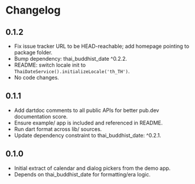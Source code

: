 # Changelog

## 0.1.2

- Fix issue tracker URL to be HEAD-reachable; add homepage pointing to package folder.
- Bump dependency: thai_buddhist_date ^0.2.2.
- README: switch locale init to `ThaiDateService().initializeLocale('th_TH')`.
- No code changes.

## 0.1.1

- Add dartdoc comments to all public APIs for better pub.dev documentation score.
- Ensure example/ app is included and referenced in README.
- Run dart format across lib/ sources.
- Update dependency constraint to thai_buddhist_date: ^0.2.1.

## 0.1.0

- Initial extract of calendar and dialog pickers from the demo app.
- Depends on thai_buddhist_date for formatting/era logic.
